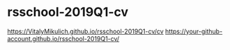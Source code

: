 # rsschool-2019Q1-cv
 https://VitalyMikulich.github.io/rsschool-2019Q1-cv/cv
 https://your-github-account.github.io/rsschool-2019Q1-cv/